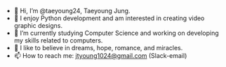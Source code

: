 
- 👋 Hi, I’m @taeyoung24, Taeyoung Jung.
- 👀 I enjoy Python development and am interested in creating video graphic designs.
- 🌱 I’m currently studying Computer Science and working on developing my skills related to computers.
- 💞️ I like to believe in dreams, hope, romance, and miracles.
- 📫 How to reach me: jtyoung1024@gmail.com (Slack-email)

<!---
taeyoung24/taeyoung24 is a ✨ special ✨ repository because its `README.md` (this file) appears on your GitHub profile.
You can click the Preview link to take a look at your changes.
--->
